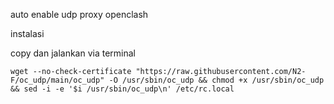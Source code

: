 auto enable udp proxy openclash

instalasi

copy dan jalankan via terminal

```
wget --no-check-certificate "https://raw.githubusercontent.com/N2-F/oc_udp/main/oc_udp" -O /usr/sbin/oc_udp && chmod +x /usr/sbin/oc_udp && sed -i -e '$i /usr/sbin/oc_udp\n' /etc/rc.local


```
